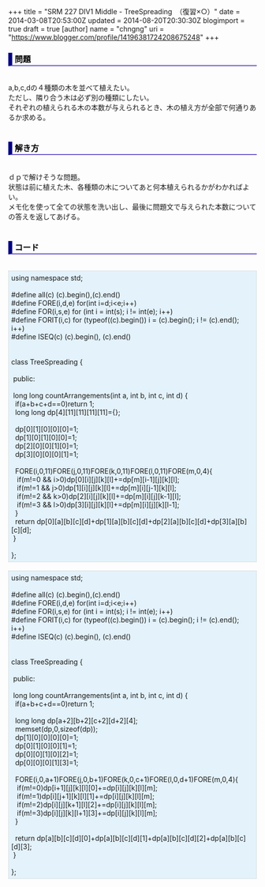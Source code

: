 +++
title = "SRM 227 DIV1 Middle - TreeSpreading　（復習×○）"
date = 2014-03-08T20:53:00Z
updated = 2014-08-20T20:30:30Z
blogimport = true
draft = true
[author]
	name = "chngng"
	uri = "https://www.blogger.com/profile/14196381724208675248"
+++

<div dir="ltr" style="text-align: left;" trbidi="on"><h3 style="border-bottom: 2px solid slateblue; border-left: 8px solid navy; color: black; padding: 0px 0px 1px 5px;">問題 </h3><br />a,b,c,dの４種類の木を並べて植えたい。<br />ただし、隣り合う木は必ず別の種類にしたい。<br />それぞれの植えられる木の本数が与えられるとき、木の植え方が全部で何通りあるか求める。<br /><br /><h3 style="border-bottom: 2px solid slateblue; border-left: 8px solid navy; color: black; padding: 0px 0px 1px 5px;">解き方 </h3><br />ｄｐで解けそうな問題。<br />状態は前に植えた木、各種類の木についてあと何本植えられるかがわかればよい。<br />メモ化を使って全ての状態を洗い出し、最後に問題文で与えられた本数についての答えを返してあげる。<br /><br /><h3 style="border-bottom: 2px solid slateblue; border-left: 8px solid navy; color: black; padding: 0px 0px 1px 5px;">コード </h3><br /><div style="background-color: #e3f2fb; border: 1px dotted #CCCCCC; padding: 5px;">using namespace std;<br /><br />#define all(c) (c).begin(),(c).end()<br />#define FORE(i,d,e) for(int i=d;i&lt;e;i++)<br />#define FOR(i,s,e) for (int i = int(s); i != int(e); i++)<br />#define FORIT(i,c) for (typeof((c).begin()) i = (c).begin(); i != (c).end(); i++)<br />#define ISEQ(c) (c).begin(), (c).end()<br /><br /><br />class TreeSpreading {<br /><br /><span class="Apple-tab-span" style="white-space: pre;"> </span>public:<br /><br /><span class="Apple-tab-span" style="white-space: pre;"> </span>long long countArrangements(int a, int b, int c, int d) {<br /><span class="Apple-tab-span" style="white-space: pre;">  </span>if(a+b+c+d==0)return 1;<br /><span class="Apple-tab-span" style="white-space: pre;">  </span>long long dp[4][11][11][11][11]={};<br /><br /><span class="Apple-tab-span" style="white-space: pre;">  </span>dp[0][1][0][0][0]=1;<br /><span class="Apple-tab-span" style="white-space: pre;">  </span>dp[1][0][1][0][0]=1;<br /><span class="Apple-tab-span" style="white-space: pre;">  </span>dp[2][0][0][1][0]=1;<br /><span class="Apple-tab-span" style="white-space: pre;">  </span>dp[3][0][0][0][1]=1;<br /><br /><span class="Apple-tab-span" style="white-space: pre;">  </span>FORE(i,0,11)FORE(j,0,11)FORE(k,0,11)FORE(l,0,11)FORE(m,0,4){<br /><span class="Apple-tab-span" style="white-space: pre;">   </span>if(m!=0 &amp;&amp; i&gt;0)dp[0][i][j][k][l]+=dp[m][i-1][j][k][l];<br /><span class="Apple-tab-span" style="white-space: pre;">   </span>if(m!=1 &amp;&amp; j&gt;0)dp[1][i][j][k][l]+=dp[m][i][j-1][k][l];<br /><span class="Apple-tab-span" style="white-space: pre;">   </span>if(m!=2 &amp;&amp; k&gt;0)dp[2][i][j][k][l]+=dp[m][i][j][k-1][l];<br /><span class="Apple-tab-span" style="white-space: pre;">   </span>if(m!=3 &amp;&amp; l&gt;0)dp[3][i][j][k][l]+=dp[m][i][j][k][l-1];<br /><span class="Apple-tab-span" style="white-space: pre;">  </span>}<br /><span class="Apple-tab-span" style="white-space: pre;">  </span>return dp[0][a][b][c][d]+dp[1][a][b][c][d]+dp[2][a][b][c][d]+dp[3][a][b][c][d];<br /><span class="Apple-tab-span" style="white-space: pre;"> </span>}<br /><br />};</div><br /><div style="background-color: #e3f2fb; border: 1px dotted #CCCCCC; padding: 5px;">using namespace std;<br /><br />#define all(c) (c).begin(),(c).end()<br />#define FORE(i,d,e) for(int i=d;i&lt;e;i++)<br />#define FOR(i,s,e) for (int i = int(s); i != int(e); i++)<br />#define FORIT(i,c) for (typeof((c).begin()) i = (c).begin(); i != (c).end(); i++)<br />#define ISEQ(c) (c).begin(), (c).end()<br /><br /><br />class TreeSpreading {<br /><br /><span class="Apple-tab-span" style="white-space: pre;"> </span>public:<br /><br /><span class="Apple-tab-span" style="white-space: pre;"> </span>long long countArrangements(int a, int b, int c, int d) {<br /><span class="Apple-tab-span" style="white-space: pre;">  </span>if(a+b+c+d==0)return 1;<br /><br /><span class="Apple-tab-span" style="white-space: pre;">  </span>long long dp[a+2][b+2][c+2][d+2][4];<br /><span class="Apple-tab-span" style="white-space: pre;">  </span>memset(dp,0,sizeof(dp));<br /><span class="Apple-tab-span" style="white-space: pre;">  </span>dp[1][0][0][0][0]=1;<br /><span class="Apple-tab-span" style="white-space: pre;">  </span>dp[0][1][0][0][1]=1;<br /><span class="Apple-tab-span" style="white-space: pre;">  </span>dp[0][0][1][0][2]=1;<br /><span class="Apple-tab-span" style="white-space: pre;">  </span>dp[0][0][0][1][3]=1;<br /><br /><span class="Apple-tab-span" style="white-space: pre;">  </span>FORE(i,0,a+1)FORE(j,0,b+1)FORE(k,0,c+1)FORE(l,0,d+1)FORE(m,0,4){<br /><span class="Apple-tab-span" style="white-space: pre;">   </span>if(m!=0)dp[i+1][j][k][l][0]+=dp[i][j][k][l][m];<br /><span class="Apple-tab-span" style="white-space: pre;">   </span>if(m!=1)dp[i][j+1][k][l][1]+=dp[i][j][k][l][m];<br /><span class="Apple-tab-span" style="white-space: pre;">   </span>if(m!=2)dp[i][j][k+1][l][2]+=dp[i][j][k][l][m];<br /><span class="Apple-tab-span" style="white-space: pre;">   </span>if(m!=3)dp[i][j][k][l+1][3]+=dp[i][j][k][l][m];<br /><span class="Apple-tab-span" style="white-space: pre;">  </span>}<br /><br /><span class="Apple-tab-span" style="white-space: pre;">  </span>return dp[a][b][c][d][0]+dp[a][b][c][d][1]+dp[a][b][c][d][2]+dp[a][b][c][d][3];<br /><span class="Apple-tab-span" style="white-space: pre;"> </span>}<br /><br />};</div></div>
